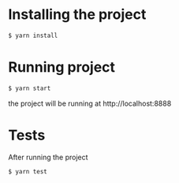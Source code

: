 # Installing the project

```sh
$ yarn install
```

# Running project
```sh
$ yarn start
```
the project will be running at http://localhost:8888

# Tests
After running the project
```sh
$ yarn test
```